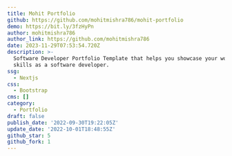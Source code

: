 ```yaml
---
title: Mohit Portfolio
github: https://github.com/mohitmishra786/mohit-portfolio
demo: https://bit.ly/3fzHyPn
author: mohitmishra786
author_link: https://github.com/mohitmishra786
date: 2023-11-29T07:53:54.720Z
description: >-
  Software Developer Portfolio Template that helps you showcase your work and
  skills as a software developer.
ssg:
  - Nextjs
css:
  - Bootstrap
cms: []
category:
  - Portfolio
draft: false
publish_date: '2022-09-30T19:22:05Z'
update_date: '2022-10-01T18:48:55Z'
github_star: 5
github_fork: 1
---
```

